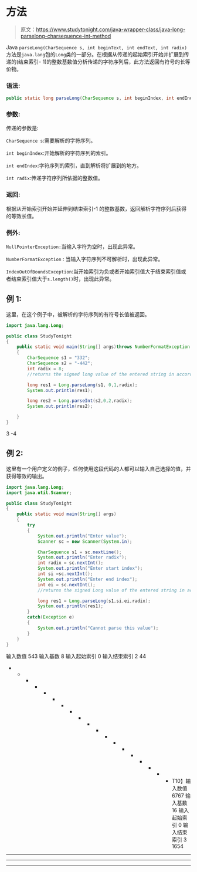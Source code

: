 # 方法

> 原文：<https://www.studytonight.com/java-wrapper-class/java-long-parselong-charsequence-int-method>

Java `parseLong(CharSequence s, int beginText, int endText, int radix)`方法是`java.lang`包的`Long`类的一部分。在根据从传递的起始索引开始并扩展到传递的(结束索引- 1)的整数基数值分析传递的字符序列后，此方法返回有符号的长等价物。

### 语法:

```java
public static long parseLong(CharSequence s, int beginIndex, int endIndex, int radix) throws NumberFormatException
```

### 参数:

传递的参数是:

`CharSequence s`:需要解析的字符序列。

`int beginIndex`:开始解析的字符序列的索引。

`int endIndex`:字符序列的索引，直到解析将扩展到的地方。

`int radix`:传递字符序列所依据的整数值。

### 返回:

根据从开始索引开始并延伸到结束索引-1 的整数基数，返回解析字符序列后获得的等效长值。

### 例外:

`NullPointerException:`当输入字符为空时，出现此异常。

`NumberFormatException` : 当输入字符序列不可解析时，出现此异常。

`IndexOutOfBoundsException`:当开始索引为负或者开始索引值大于结束索引值或者结束索引值大于`s.length()`时，出现此异常。

## 例 1:

这里，在这个例子中，被解析的字符序列的有符号长值被返回。

```java
import java.lang.Long;

public class StudyTonight
{  
    public static void main(String[] args)throws NumberFormatException 
    { 
	    CharSequence s1 = "332";
        CharSequence s2 = "-442";
        int radix = 8;  
        //returns the signed long value of the entered string in accordance with the radix and beginning and end index

        long res1 = Long.parseLong(s1, 0,1,radix);
        System.out.println(res1); 

        long res2 = Long.parseInt(s2,0,2,radix);
        System.out.println(res2);  

    }          
}
```

3
-4

## 例 2:

这里有一个用户定义的例子，任何使用这段代码的人都可以输入自己选择的值，并获得等效的输出。

```java
import java.lang.Long;
import java.util.Scanner;

public class StudyTonight
{  
    public static void main(String[] args)
    { 
        try
	    {
            System.out.println("Enter value");
            Scanner sc = new Scanner(System.in);

	        CharSequence s1 = sc.nextLine();
	        System.out.println("Enter radix");
            int radix = sc.nextInt();
	        System.out.println("Enter start index");
            int si =sc.nextInt();
	        System.out.println("Enter end index");
            int ei = sc.nextInt();
            //returns the signed Long value of the entered string in accordance with the radix and beginning and end index

            long res1 = Long.parseLong(s1,si,ei,radix);
            System.out.println(res1); 
        }  
	    catch(Exception e)
	    {
	        System.out.println("Cannot parse this value");
	    }   
    }         
} 
```

输入数值
543
输入基数
8
输入起始索引
0
输入结束索引
2
44
* * * * * * * * * * * * * * * * * * * T10】输入数值
6767
输入基数
16
输入起始索引
0
输入结束索引
3
1654
* * * * * * * * * * * * * * * * * * * * * * * * * * *

* * *

* * *